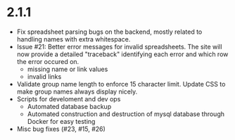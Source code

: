 # 2.1.1

- Fix spreadsheet parsing bugs on the backend, mostly related to handling
  names with extra whitespace.
- Issue #21: Better error messages for invalid spreadsheets. The site will now
  provide a detailed "traceback" identifying each error and which row the
  error occured on.
  - missing name or link values
  - invalid links
- Validate group name length to enforce 15 character limit. Update CSS to
  make group names always display nicely.
- Scripts for develoment and dev ops
  - Automated database backup
  - Automated construction and destruction of mysql database through Docker
    for easy testing
- Misc bug fixes (#23, #15, #26)

